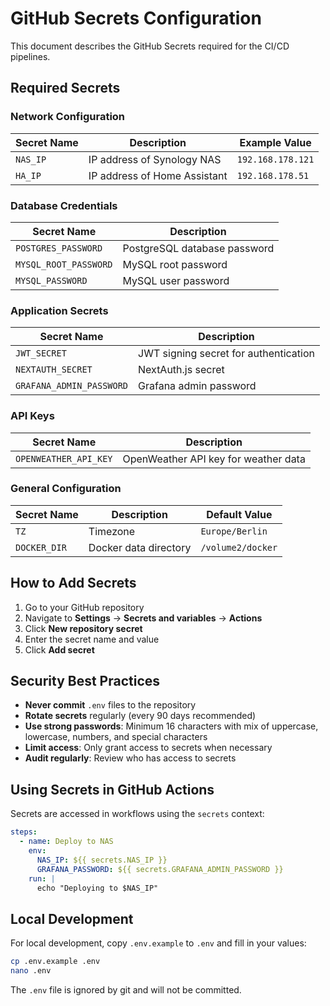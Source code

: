 # GitHub Secrets Configuration

This document describes the GitHub Secrets required for the CI/CD pipelines.

## Required Secrets

### Network Configuration

| Secret Name | Description | Example Value |
|------------|-------------|---------------|
| `NAS_IP` | IP address of Synology NAS | `192.168.178.121` |
| `HA_IP` | IP address of Home Assistant | `192.168.178.51` |

### Database Credentials

| Secret Name | Description |
|------------|-------------|
| `POSTGRES_PASSWORD` | PostgreSQL database password |
| `MYSQL_ROOT_PASSWORD` | MySQL root password |
| `MYSQL_PASSWORD` | MySQL user password |

### Application Secrets

| Secret Name | Description |
|------------|-------------|
| `JWT_SECRET` | JWT signing secret for authentication |
| `NEXTAUTH_SECRET` | NextAuth.js secret |
| `GRAFANA_ADMIN_PASSWORD` | Grafana admin password |

### API Keys

| Secret Name | Description |
|------------|-------------|
| `OPENWEATHER_API_KEY` | OpenWeather API key for weather data |

### General Configuration

| Secret Name | Description | Default Value |
|------------|-------------|---------------|
| `TZ` | Timezone | `Europe/Berlin` |
| `DOCKER_DIR` | Docker data directory | `/volume2/docker` |

## How to Add Secrets

1. Go to your GitHub repository
2. Navigate to **Settings** → **Secrets and variables** → **Actions**
3. Click **New repository secret**
4. Enter the secret name and value
5. Click **Add secret**

## Security Best Practices

- **Never commit** `.env` files to the repository
- **Rotate secrets** regularly (every 90 days recommended)
- **Use strong passwords**: Minimum 16 characters with mix of uppercase, lowercase, numbers, and special characters
- **Limit access**: Only grant access to secrets when necessary
- **Audit regularly**: Review who has access to secrets

## Using Secrets in GitHub Actions

Secrets are accessed in workflows using the `secrets` context:

```yaml
steps:
  - name: Deploy to NAS
    env:
      NAS_IP: ${{ secrets.NAS_IP }}
      GRAFANA_PASSWORD: ${{ secrets.GRAFANA_ADMIN_PASSWORD }}
    run: |
      echo "Deploying to $NAS_IP"
```

## Local Development

For local development, copy `.env.example` to `.env` and fill in your values:

```bash
cp .env.example .env
nano .env
```

The `.env` file is ignored by git and will not be committed.
